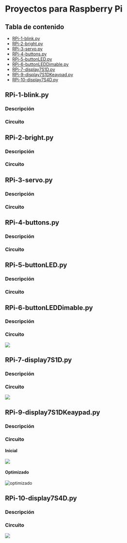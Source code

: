 Proyectos para Raspberry Pi 
===========================

## Tabla de contenido
- [RPi-1-blink.py](#RPi-1-blink.py)
- [RPi-2-bright.py](RPi-2-bright.py)
- [RPi-3-servo.py](RPi-3-servo.py)
- [RPi-4-buttons.py](RPi-4-buttons.py)
- [RPi-5-buttonLED.py](RPi-5-buttonLED.py)
- [RPi-6-buttonLEDDimable.py](RPi-6-buttonLEDDimable.py)
- [RPi-7-display7S1D.py](RPi-7-display7S1D.py)
- [RPi-9-display7S1DKeaypad.py](RPi-9-display7S1DKeaypad.py)
- [RPi-10-display7S4D.py](RPi-10-display7S4D.py)

## RPi-1-blink.py
### Descripción

### Circuito

## RPi-2-bright.py
### Descripción

### Circuito

## RPi-3-servo.py
### Descripción

### Circuito

## RPi-4-buttons.py
### Descripción

### Circuito

## RPi-5-buttonLED.py
### Descripción

### Circuito

## RPi-6-buttonLEDDimable.py
### Descripción

### Circuito
![](https://github.com/jcondea/raspberrypi-projects/raw/main/image/IMG_20200928_134143.jpg)

## RPi-7-display7S1D.py
### Descripción

### Circuito
![](https://github.com/jcondea/raspberrypi-projects/blob/main/image/IMG_20200929_120134.jpg)

## RPi-9-display7S1DKeaypad.py
### Descripción

### Circuito
#### Inicial
![](https://github.com/jcondea/raspberrypi-projects/blob/main/image/IMG_20200929_144016.jpg)
#### Optimizado
![optimizado](https://github.com/jcondea/raspberrypi-projects/blob/main/image/IMG_20200929_170226.jpg)

## RPi-10-display7S4D.py
### Descripción

### Circuito
![](https://github.com/jcondea/raspberrypi-projects/blob/main/image/IMG_20201003_142351.jpg)
